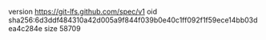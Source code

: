 version https://git-lfs.github.com/spec/v1
oid sha256:6d3ddf484310a42d005a9f844f039b0e40c1ff092f1f59ece14bb03dea4c284e
size 58709
